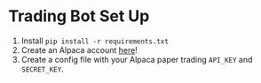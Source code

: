 # Trading Bot Set Up

1. Install `pip install -r requirements.txt`
2. Create an Alpaca account [here](https://alpaca.markets)!
2. Create a config file with your Alpaca paper trading `API_KEY` and `SECRET_KEY`.